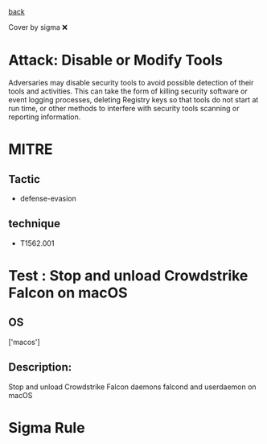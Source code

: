 [back](../index.md)

Cover by sigma :x: 

# Attack: Disable or Modify Tools

 Adversaries may disable security tools to avoid possible detection of their tools and activities. This can take the form of killing security software or event logging processes, deleting Registry keys so that tools do not start at run time, or other methods to interfere with security tools scanning or reporting information.

# MITRE
## Tactic
  - defense-evasion

## technique
  - T1562.001

# Test : Stop and unload Crowdstrike Falcon on macOS

## OS

 ['macos']

## Description:

 Stop and unload Crowdstrike Falcon daemons falcond and userdaemon on macOS


# Sigma Rule

